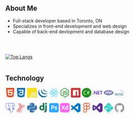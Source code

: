 
## About Me

- Full-stack developer based in Toronto, ON
- Specializes in front-end development and web design
- Capable of back-end devlopment and database design


<br>
<br>

[![Top Langs](https://github-readme-stats.vercel.app/api/top-langs/?username=a-hagar&layout=compact&langs_count=4)](https://github.com/anuraghazra/github-readme-stats)
<br>
<br>


## Technology
<img width='6%' src='./img/html5.svg'> <img width='6%' src='./img/css3.svg'> <img width='6%' src='./img/javascript.svg'> <img width='6%' src='./img/jquery.svg'> <img width='6%' src='./img/react.svg'> <img width='6%' src='./img/nodedotjs.svg'> <img width='6%' src='./img/npm.svg'> <img width='6%' src='./img/csharp.svg'> <img width='6%' src='./img/dotnet.svg'> <img width='6%' src='./img/php.svg'> <img width='6%' src='./img/mysql.svg'> 

<img width='6%' src='./img/postgresql.svg'> <img width='6%' src='./img/microsoftsqlserver.svg'> <img width='6%' src='./img/python.svg'> <img width='6%' src='./img/django.svg'> <img width='6%' src='./img/adobephotoshop.svg'> <img width='6%' src='./img/adobexd.svg'> <img width='6%' src='./img/visualstudiocode.svg'> <img width='6%' src='./img/figma.svg'> <img width='6%' src='./img/visualstudio.svg'> <img width='6%' src='./img/netlify.svg'> <img width='6%' src='./img/github.svg'>

<br>

